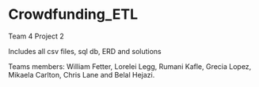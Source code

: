 # Crowdfunding_ETL
Team 4 Project 2

Includes all csv files, sql db, ERD and solutions

Teams members: William Fetter, Lorelei Legg, Rumani Kafle, Grecia Lopez, Mikaela Carlton, Chris Lane and Belal Hejazi.
